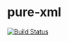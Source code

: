 # pure-xml

[![Build Status](https://travis-ci.org/grumply/pure-xml.svg?branch=master)](https://travis-ci.org/grumply/pure-xml)

